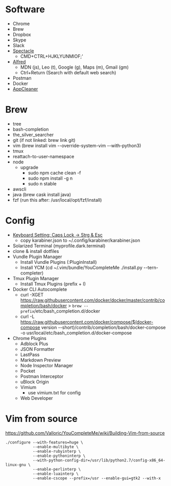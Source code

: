 # Software

- Chrome
- Brew
- Dropbox
- Skype
- Slack
- [Spectacle](https://www.spectacleapp.com)
  - CMD+CTRL+HJKLYUNMIOF;'
- [Alfred](https://www.alfredapp.com)
  - MDN (js), Leo (t), Google (g), Maps (m), Gmail (gm)
  - Ctrl+Return (Search with default web search)
- Postman
- Docker
- [AppCleaner](https://freemacsoft.net/appcleaner/)

# Brew

- tree
- bash-completion
- the_silver_searcher
- git (if not linked: brew link git)
- vim (brew install vim --override-system-vim --with-python3)
- tmux
- reattach-to-user-namespace
- node
  - upgrade
    - sudo npm cache clean -f
    - sudo npm install -g n
    - sudo n stable
- awscli
- java (brew cask install java)
- fzf (run this after: /usr/local/opt/fzf/install)

# Config

- [Keyboard Setting: Caps Lock -> Strg & Esc](https://github.com/wwwjfy/Karabiner-Elements/releases)
  - copy karabiner.json to ~/.config/karabiner/karabiner.json
- Solarized Terminal (myprofile.dark.terminal)
- clone & install dotfiles
- Vundle Plugin Manager
  - Install Vundle Plugins (:PluginInstall)
  - Install YCM (cd ~/.vim/bundle/YouCompleteMe ./install.py --tern-completer)
- Tmux Plugin Manager
  - Install Tmux Plugins (prefix + I)
- Docker CLI Autocomplete
  - curl -XGET https://raw.githubusercontent.com/docker/docker/master/contrib/completion/bash/docker > `brew --prefix`/etc/bash_completion.d/docker
  - curl -L https://raw.githubusercontent.com/docker/compose/$(docker-compose version --short)/contrib/completion/bash/docker-compose -o usr/local/etc/bash_completion.d/docker-compose
- Chrome Plugins
  - Adblock Plus
  - JSON Formatter
  - LastPass
  - Markdown Preview
  - Node Inspector Manager
  - Pocket
  - Postman Interceptor
  - uBlock Origin
  - Vimium
    - use vimium.txt for config
  - Web Developer

# Vim from source

https://github.com/Valloric/YouCompleteMe/wiki/Building-Vim-from-source

```
./configure --with-features=huge \
            --enable-multibyte \
            --enable-rubyinterp \
            --enable-pythoninterp \
            --with-python-config-dir=/usr/lib/python2.7/config-x86_64-linux-gnu \
            --enable-perlinterp \
            --enable-luainterp \
            --enable-cscope --prefix=/usr --enable-gui=gtk2 --with-x
```
